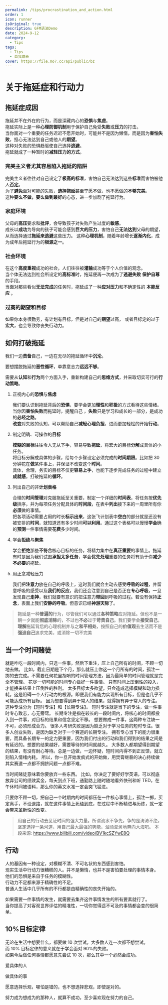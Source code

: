 ```yaml
---
permalink: /tips/procrastination_and_action.html
order: 1
icon: runner
isOriginal: true
description: GFM语法Demo
date: 2024-9-12
category:
  - Tips
tags:
  - Tips
  - 自我成长
cover: https://file.mo7.cc/api/public/bz
---
```


# 关于拖延症和行动力

## 拖延症成因

拖延并不在外在的行为，而是深藏内心的**恐惧**与**焦虑**。  
拖延实际上是一种**心理防御机制**用于保护自己免受**失败**或**压力**的打击。  
当你面对一个重要的任务迟迟不愿开始时，可能并不是因为懒惰，而是因为**害怕失败**，担心无法达到自己或他人的**期望**。  
这种对失败的恐惧趋驱使自己选择**逃避**。  
拖延就成了一种暂时的**减轻压力的方式**。

### 完美主义者尤其容易陷入拖延的陷阱

完美主义者往往对自己设定了**极高的标准**，害怕自己无法达到这些**标准**而害怕被他人**否定**。  
为了**避免**面对可能的失败，**选择拖延**甚至宁愿不做，也不愿做的**不够完美**。  
这种**要么不做，要么做到最好**的心态，进一步加剧了拖延行为。

### 家庭环境

父母的**高压**要求和**批评**，会导致孩子对失败产生过度的**敏感**。  
成长以**成功**为导向的孩子可能会感到**巨大的压力**，害怕自己**无法达到**父母的期望，从而选择通过**拖延来逃避**这些压力。
这种**心理机制**，随着年龄增长**逐渐内化**，成为成年后拖延行为的**根源之一**。

### 社会环境

在这个**高度重视**成功的社会，人们往往被**灌输**成功等于个人价值的观念。  
当个体无法达到社会所设定的**高标准**时，拖延便再一次成为了**逃避失败** **保护自尊**的手段。  
当面对那些看似**无法完成**的任务时，拖延成了一种**应对压力**和不确定性的 **本能反应** 。

### 过高的期望和目标

如果你本身很勤劳，有计划有目标，但是对自己的**期望**过高， 或者目标定的过于**宏大**，也会导致你丧失行动力。

## 如何打破拖延

我们一边**责备**自己，一边在无尽的拖延循环中**沉沦**。

要想摆脱拖延的**恶性循环**，单靠意志力**远远不够**。

需要从**认知**和**行为**两个方面入手，重新构建自己的**思维方式**，并采取切实可行的**行动策略**。

1.  正视内心的**恐惧**与**焦虑**

    我们要认识到拖延背后的**恐惧**，要学会更加**理性**和**积极**的方式看待这些情绪。  
    当你因**害怕失败**而拖延时，提醒自己 ，**失败**只是学习和成长的一部分，是成功的**必经之路**。  
    **改变**对失败的认知，可以帮助自己**减轻心理负担**，进而更加轻松的开始**行动**。

2.  制定明确、可操作的**目标**

    **模糊的目标**往往令人无从下手，容易导致**拖延**，将宏大的目标**分解**成具体的小任务。  
    将目标分解成具体的步骤，给每个步骤设定必须完成的**时间期限**。比如把 30 分钟花在**做**某件事上，并保证不改变这个**时间**。  
    具体，合理，务实的目标不仅更**容易上手**，也能下逐步完成任务的过程中建立**成就感**。打破拖延的**循环**。

3.  列出自己的非**计划表格**

    合理的**时间管理**对克服拖延至关重要，制定一个详细的**时间表**，将任务按**优先级**排序，并为每项任务分配具体的**时间段**，在表中**列出**接下来的一周里所有你**必须**做的事情。  
    把各项活动需要占用的时长**标示出来**，这张飞计划表中**空白**的部分就是还没有被安排的**时间**，就知道还有多少时间**可以利用**。通过这个表格可以慢慢**学会**确的**预测**一件事情需要**花费**多少时间。

4.  学会**拒绝**与**聚焦**

    学会**拒绝**那些**不符合**核心目标的任务，将精力集中在**真正重要**的事情上。拖延有时是因为我们试图**承担太多任务**，学会**优先处理**重要的任务将有助于你**减少不必要**的拖延。

5.  用正念减轻压力

    我们把**注意力**放在自己的呼吸上，这时我们就会主动去感受**呼吸的过程**，并留意呼吸的感受以及**我们的反应**，我们还会注意到自己是否正在**专心呼吸**，一旦发现自己**走神**，我们就要有意识的把注意力**带回**到呼吸的过程。若没有保持**正念**，表面上我们**安静的呼吸**。但意识已经**神游天际**了。

> 拖延是一种**普遍的**行为，尽管我们可以通过**各种策略**应对拖延。但也不是一朝一夕就能**彻底消除**的，不过也**不必**过于**苛责自己**。我们要学会**接受自己**，**理解**拖延背后的心理机制并与之**和平相处**，按照自己的**价值观**去生活而不是**强迫自己**追求完美，或消除一切不完美

## 当一个时间赌徒

就是咋吃一段时间内，只选一件事，然后下重注，压上自己所有的时间，不顾一切地去做。
比如，截止日期是下个月，那么就压上你这一个月所有的时间，孤注一掷的去完成。不需要任何花里胡哨的时间管理方法，因为最简单的时间管理就是完全不管理。
花尽一切可能的时间专心做好一件事情。
只有时间上压倒性的投入，才能换来结果上压倒性的胜利。
太多目标太多欲望，只会造成选择模糊和动力损耗。这是阻碍一个人行动力的根源。即便我们有能力实现所有目标，但是也几乎不可能达成所有目标。
因为想要得到异于常人的结果，就得拥有异于常人的专注。这种专注分为【短时专注】和【长期专注】。
短时专注就是当下的专注，做一件事时专心致志，心无旁骛。
长期专注是指在较长的一段时间内，将核心的时间都投入到一件事，对目标的结果和信念坚定不移。
想要做成一件事，这两种专注缺一不可，必须形成合力。
很多人考研失败是因为缺乏对于学习任务的短时专注。很多人创业失败，是因为缺乏对于一个赛道的长期专注。
拥有专心当下的能力很重要，而具备长期专一的定力更重要，因为我们付出的行动和我们得到的结果之间是有延迟的。想要的结果越好，需要等待的时间就越久。
大多数人都期望得到期望的结果，有没有耐心等待。总是一边做，一边怀疑，短时间内得不到正反馈，就立刻陷入情绪内耗。
所以，你一旦开始发疯式的开始做，用焚膏继晷的决心持续做其实赛道一点都不拥挤问题一点都不难。

当时间赌徒意味着你要放弃一些东西。
比如，你决定了要好好学英语，可以彻底放弃公司的绩效奖金，每天到点下班，通勤路上随时随地看外快刊和听 TED，在午休时间被语料，那么你的英文水准一定会突飞猛进。

只要你不顾一切，把自己一个时期内的时间都压在一件核心事情上，孤注一掷，买定离手，不设退路，就在这件事情上死磕到底，在过程中不断精进与历练，就一定会带来革新性的改变。

> 用自己的行动去见证时间的强大力量。所谓流水不争先，争的是涛涛不绝，坚定选择一条河道，用自己最大最强的势能，汹涌澎湃地奔向大海吧。
> 本段来源: https://www.bilibili.com/video/BV1kcSZYwE8Q

## 行动

人的基因有一种设定，对模糊不清、不可名状的东西感到害怕。  
现实生活中行动力很糟糕的人。并不是懒惰，也并不是害怕要处理的事情本身。  
他们的恐惧是来自于任务的模糊性。  
行动力不足都来源于精确性的不足。  
普通人生活中几乎所有的不行都是由精确性的丧失开始的。

如果需要一件事情的发生，就需要去集齐这件事情发生的所有要素就行了。  
当你提高了对客观世界评估的精准性，一切你觉得遥不可及的事情都会变的很简单。

## 10%目标定律

无论在生活中想要什么，都要做 10 次尝试。大多数人连一次都不想尝试。  
而 10% 目标定律的意义就在于学会面对 90%的失败。  
如果今后做任何事情都愿意先尝试 10 次，那么其中一个必然会成功。

爱具体的人

做具体的事

愿意选择乐观，哪怕是错的，也不想选择悲观，即使是对的。

努力成为想成为的那种人，就算不成功，至少喜欢现在努力的自己。
